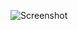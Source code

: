 ![Screenshot](https://github.com/benjiesinzore/Blog-Application/blob/3256da5da7866a4aaedd8ad2a0eda8649caeff3a/app/screenshots)